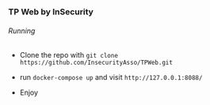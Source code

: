 ### TP Web by InSecurity

###### Running

-  Clone the repo with `git clone https://github.com/InsecurityAsso/TPWeb.git`

-  run
`docker-compose up` and visit `http://127.0.0.1:8088/`

-  Enjoy
